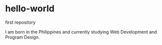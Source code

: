 # hello-world
first repository


I am born in the Philippines and currently studying Web Development and Program Design.
